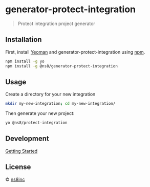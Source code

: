 # generator-protect-integration
> Protect integration project generator

## Installation

First, install [Yeoman](http://yeoman.io) and generator-protect-integration using [npm](https://www.npmjs.com/).

```bash
npm install -g yo
npm install -g @ns8/generator-protect-integration
```

## Usage

Create a directory for your new integration
```bash
mkdir my-new-integration; cd my-new-integration/
```

Then generate your new project:

```bash
yo @ns8/protect-integration
```

## Development

[Getting Started](public/en/platform/generator-protect-integration/getting-started.md)

## License

 © [ns8inc](https://ns8.com)
